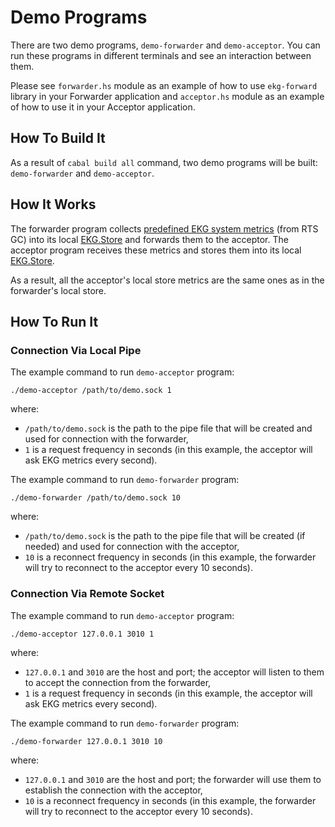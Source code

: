 # Demo Programs

There are two demo programs, `demo-forwarder` and `demo-acceptor`. You can run these programs in different terminals and see an interaction between them.

Please see `forwarder.hs` module as an example of how to use `ekg-forward` library in your Forwarder application and `acceptor.hs` module as an example of how to use it in your Acceptor application.

## How To Build It

As a result of `cabal build all` command, two demo programs will be built: `demo-forwarder` and `demo-acceptor`.

## How It Works

The forwarder program collects [predefined EKG system metrics](https://hackage.haskell.org/package/ekg-core-0.1.1.7/docs/System-Metrics.html#g:5) (from RTS GC) into its local [EKG.Store](https://hackage.haskell.org/package/ekg-core-0.1.1.7/docs/System-Metrics.html#t:Store) and forwards them to the acceptor. The acceptor program receives these metrics and stores them into its local [EKG.Store](https://hackage.haskell.org/package/ekg-core-0.1.1.7/docs/System-Metrics.html#t:Store).

As a result, all the acceptor's local store metrics are the same ones as in the forwarder's local store.

## How To Run It

### Connection Via Local Pipe

The example command to run `demo-acceptor` program:

```
./demo-acceptor /path/to/demo.sock 1
```

where:

* `/path/to/demo.sock` is the path to the pipe file that will be created and used for connection with the forwarder,
* `1` is a request frequency in seconds (in this example, the acceptor will ask EKG metrics every second).

The example command to run `demo-forwarder` program:

```
./demo-forwarder /path/to/demo.sock 10
```

where:

* `/path/to/demo.sock` is the path to the pipe file that will be created (if needed) and used for connection with the acceptor,
* `10` is a reconnect frequency in seconds (in this example, the forwarder will try to reconnect to the acceptor every 10 seconds).

### Connection Via Remote Socket

The example command to run `demo-acceptor` program:

```
./demo-acceptor 127.0.0.1 3010 1
```

where:

* `127.0.0.1` and `3010` are the host and port; the acceptor will listen to them to accept the connection from the forwarder,
* `1` is a request frequency in seconds (in this example, the acceptor will ask EKG metrics every second).

The example command to run `demo-forwarder` program:

```
./demo-forwarder 127.0.0.1 3010 10
```

where:

* `127.0.0.1` and `3010` are the host and port; the forwarder will use them to establish the connection with the acceptor,
* `10` is a reconnect frequency in seconds (in this example, the forwarder will try to reconnect to the acceptor every 10 seconds).
